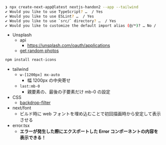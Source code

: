 ```sh
❯ npx create-next-app@latest nextjs-handon2 --app --tailwind
✔ Would you like to use TypeScript? …  / Yes
✔ Would you like to use ESLint? …  / Yes
✔ Would you like to use `src/` directory? …  / Yes
✔ Would you like to customize the default import alias (@/*)? … No / 
```

- Unsplash
  - api
    - https://unsplash.com/oauth/applications
  - [get random photos](https://unsplash.com/documentation#get-a-random-photo)

``` sh
npm install react-icons
```

- tailwind
  - `w-[1200px] mx-auto`
    - 幅 1200px の中央寄せ
  - `last:mb-0`
    - 親要素の、最後の子要素だけ mb-0 の設定
- CSS
  - [backdrop-filter](https://developer.mozilla.org/ja/docs/Web/CSS/backdrop-filter)
- next/font
  - ビルド時に web フォントを埋め込むことで初回描画時から安定して表示させる
- error.tsx
  - **エラーが発生した際にエクスポートした Error コンポーネントの内容を表示できる！**
